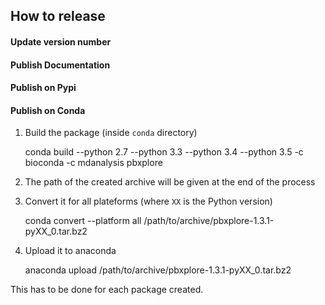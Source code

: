 ## How to release

#### Update version number


#### Publish Documentation


#### Publish on Pypi


#### Publish on Conda

1. Build the package (inside `conda` directory)

    conda build --python 2.7 --python 3.3 --python 3.4 --python 3.5 -c bioconda -c mdanalysis pbxplore

2. The path of the created archive will be given at the end of the process

3. Convert it for all plateforms (where `XX` is the Python version)

    conda convert --platform all /path/to/archive/pbxplore-1.3.1-pyXX_0.tar.bz2

4. Upload it to anaconda

    anaconda upload /path/to/archive/pbxplore-1.3.1-pyXX_0.tar.bz2

This has to be done for each package created.
